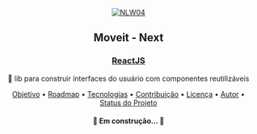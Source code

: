 <p align="center">
  <a href="https://nextlevelweek.com/inscricao/4">
    <img src="https://cdn.discordapp.com/attachments/694609874197151754/813851700011335730/NLW04_pack_divulgacao_-_Github.png"  alt="NLW04" />
  </a>
</p>
<h2 align="center">Moveit - Next</h2>

<h3 align="center">
    <a href="https://pt-br.reactjs.org/">ReactJS</a>
</h3>
<p align="center">🚀 lib para construir interfaces do usuário com componentes reutilizáveis</p>

<p align="center">
 <a href="#objetivo">Objetivo</a>  •
 <a href="#roadmap">Roadmap</a>  • 
 <a href="#tecnologias">Tecnologias</a>  • 
 <a href="#contribuicao">Contribuição</a>  • 
 <a href="#licenc-a">Licença</a> • 
 <a href="#autor">Autor</a>  • 
  <a href="#status">Status do Projeto</a>
</p>

<h4 align="center"> 
	🚧 Em construção...  🚧
</h4>



